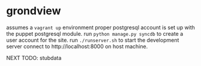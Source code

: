 grondview
=========

assumes a `vagrant up` environment
proper postgresql account is set up with the puppet postgresql module.
run `python manage.py syncdb` to create a user account for the site.
run `./runserver.sh` to start the development server
connect to http://localhost:8000 on host machine.

NEXT TODO:
stubdata
